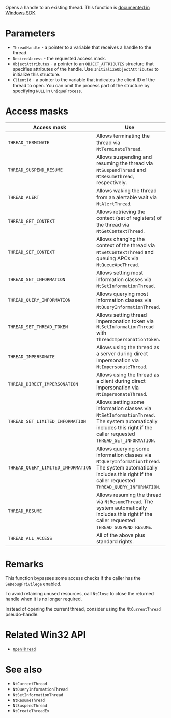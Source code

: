 Opens a handle to an existing thread. This function is [documented in Windows SDK](https://learn.microsoft.com/en-us/windows/win32/devnotes/ntopenthread).

# Parameters
 - `ThreadHandle` - a pointer to a variable that receives a handle to the thread.
 - `DesiredAccess` - the requested access mask.
 - `ObjectAttributes` - a pointer to an `OBJECT_ATTRIBUTES` structure that specifies attributes of the handle. Use `InitializeObjectAttributes` to initialize this structure.
 - `ClientId` - a pointer to the variable that indicates the client ID of the thread to open. You can omit the process part of the structure by specifying `NULL` in `UniqueProcess`.

# Access masks

Access mask                        | Use
---------------------------------- | -----
`THREAD_TERMINATE`                 | Allows terminating the thread via `NtTerminateThread`.
`THREAD_SUSPEND_RESUME`            | Allows suspending and resuming the thread via `NtSuspendThread` and `NtResumeThread`, respectively.
`THREAD_ALERT`                     | Allows waking the thread from an alertable wait via `NtAlertThread`.
`THREAD_GET_CONTEXT`               | Allows retrieving the context (set of registers) of the thread via `NtGetContextThread`.
`THREAD_SET_CONTEXT`               | Allows changing the context of the thread via `NtSetContextThread` and queuing APCs via `NtQueueApcThread`.
`THREAD_SET_INFORMATION`           | Allows setting most information classes via `NtSetInformationThread`.
`THREAD_QUERY_INFORMATION`         | Allows querying most information classes via `NtQueryInformationThread`.
`THREAD_SET_THREAD_TOKEN`          | Allows setting thread impersonation token via `NtSetInformationThread` with `ThreadImpersonationToken`.
`THREAD_IMPERSONATE`               | Allows using the thread as a server during direct impersonation via `NtImpersonateThread`.
`THREAD_DIRECT_IMPERSONATION`      | Allows using the thread as a client during direct impersonation via `NtImpersonateThread`.
`THREAD_SET_LIMITED_INFORMATION`   | Allows setting some information classes via `NtSetInformationThread`. The system automatically includes this right if the caller requested `THREAD_SET_INFORMATION`.
`THREAD_QUERY_LIMITED_INFORMATION` | Allows querying some information classes via `NtQueryInformationThread`. The system automatically includes this right if the caller requested `THREAD_QUERY_INFORMATION`.
`THREAD_RESUME`                    | Allows resuming the thread via `NtResumeThread`. The system automatically includes this right if the caller requested `THREAD_SUSPEND_RESUME`.
`THREAD_ALL_ACCESS`                | All of the above plus standard rights.

# Remarks
This function bypasses some access checks if the caller has the `SeDebugPrivilege` enabled.

To avoid retaining unused resources, call `NtClose` to close the returned handle when it is no longer required.

Instead of opening the current thread, consider using the `NtCurrentThread` pseudo-handle.

# Related Win32 API
 - [`OpenThread`](https://learn.microsoft.com/en-us/windows/win32/api/processthreadsapi/nf-processthreadsapi-openthread)

# See also
 - `NtCurrentThread`
 - `NtQueryInformationThread`
 - `NtSetInformationThread`
 - `NtResumeThread`
 - `NtSuspendThread`
 - `NtCreateThreadEx`
